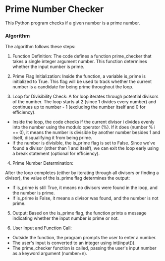 # Prime Number Checker
This Python program checks if a given number is a prime number.

### Algorithm
The algorithm follows these steps:

1. Function Definition: The code defines a function prime_checker that takes a single integer argument number. This function determines whether the input number is prime.

2. Prime Flag Initialization: Inside the function, a variable is_prime is initialized to True. This flag will be used to track whether the current number is a candidate for being prime throughout the loop.

3. Loop for Divisibility Check: A for loop iterates through potential divisors of the number. The loop starts at 2 (since 1 divides every number) and continues up to number - 1 (excluding the number itself and 0 for efficiency).

  -  Inside the loop, the code checks if the current divisor i divides evenly into the number using the modulo operator (%). If it does (number % i == 0), it means the number is divisible by another number besides 1 and itself, disqualifying it from being prime.
  -  If the number is divisible, the is_prime flag is set to False. Since we've found a divisor (other than 1 and itself), we can exit the loop early using a break statement (optional for efficiency).

4. Prime Number Determination:

After the loop completes (either by iterating through all divisors or finding a divisor), the value of the is_prime flag determines the output:
  -  If is_prime is still True, it means no divisors were found in the loop, and the number is prime.
  -  If is_prime is False, it means a divisor was found, and the number is not prime.

5. Output: Based on the is_prime flag, the function prints a message indicating whether the input number is prime or not.

6. User Input and Function Call:

  -  Outside the function, the program prompts the user to enter a number.
  -  The user's input is converted to an integer using int(input()).
  -  The prime_checker function is called, passing the user's input number as a keyword argument (number=n).


